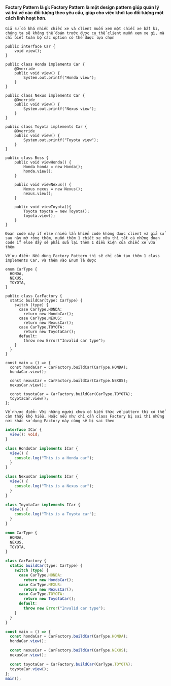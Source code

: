 #### Factory Pattern là gì: Factory Pattern là một design pattern giúp quản lý và trả về các đối tượng theo yêu cầu, giúp cho việc khởi tạo đổi tượng một cách linh hoạt hơn.

`
Giả sử có khá nhiều chiếc xe và client muốn xem một chiếc xe bất kì, chúng ta sẽ không thể đoán trước được cụ thể client muốn xem xe gì, mà chỉ biết toàn bộ các option có thể được lựa chọn `

```
public interface Car {
    void view();
}
```

```
public class Honda implements Car {
    @Override
    public void view() {
        System.out.printf("Honda view");
    }
}
```

```
public class Nexus implements Car {
    @Override
    public void view() {
        System.out.printf("Nexus view");
    }
}
```

```
public class Toyota implements Car {
    @Override
    public void view() {
        System.out.printf("Toyota view");
    }
}
```

```
public class Boss {
    public void viewHonda() {
        Honda honda = new Honda();
        honda.view();
    }

    public void viewNexus() {
        Nexus nexus = new Nexus();
        nexus.view();
    }

    public void viewToyota(){
        Toyota toyota = new Toyota();
        toyota.view();
    }
}
```

`Đoạn code này if else nhiều lần khiến code không được client và giả sử sau này mở rộng thêm, muốn thêm 1 chiếc xe nữa thì tất cả những đoạn code if else đấy sẽ phải sửa lại thêm 1 điều kiện của chiếc xe vừa thêm`

`Về ưu điểm:
Nếu dùng Factory Pattern thì sẽ chỉ cần tạo thêm 1 class implements Car, và thêm vào Enum là được`

```
enum CarType {
  HONDA,
  NEXUS,
  TOYOTA,
}

public class CarFactory {
  static buildCar(type: CarType) {
    switch (type) {
      case CarType.HONDA:
        return new HondoCar();
      case CarType.NEXUS:
        return new NexusCar();
      case CarType.TOYOTA:
        return new ToyotaCar();
      default:
        throw new Error("Invalid car type");
    }
  }
}

```

```
const main = () => {
  const hondaCar = CarFactory.buildCar(CarType.HONDA);
  hondaCar.view();

  const nexusCar = CarFactory.buildCar(CarType.NEXUS);
  nexusCar.view();

  const toyotaCar = CarFactory.buildCar(CarType.TOYOTA);
  toyotaCar.view();
};
```

`Về nhược điểm: Vỡi những người chưa có kiến thức về pattern thì có thể cảm thấy khó hiểu. Hoặc nếu như chỉ cần class Factory bị sai thì những nơi khác sử dụng Factory này cũng sẽ bị sai theo`

```typescript
interface ICar {
  view(): void;
}

class HondoCar implements ICar {
  view() {
    console.log("This is a Honda car");
  }
}

class NexusCar implements ICar {
  view() {
    console.log("This is a Nexus car");
  }
}

class ToyotaCar implements ICar {
  view() {
    console.log("This is a Toyota car");
  }
}

enum CarType {
  HONDA,
  NEXUS,
  TOYOTA,
}

class CarFactory {
  static buildCar(type: CarType) {
    switch (type) {
      case CarType.HONDA:
        return new HondoCar();
      case CarType.NEXUS:
        return new NexusCar();
      case CarType.TOYOTA:
        return new ToyotaCar();
      default:
        throw new Error("Invalid car type");
    }
  }
}

const main = () => {
  const hondaCar = CarFactory.buildCar(CarType.HONDA);
  hondaCar.view();

  const nexusCar = CarFactory.buildCar(CarType.NEXUS);
  nexusCar.view();

  const toyotaCar = CarFactory.buildCar(CarType.TOYOTA);
  toyotaCar.view();
};
main();
```
